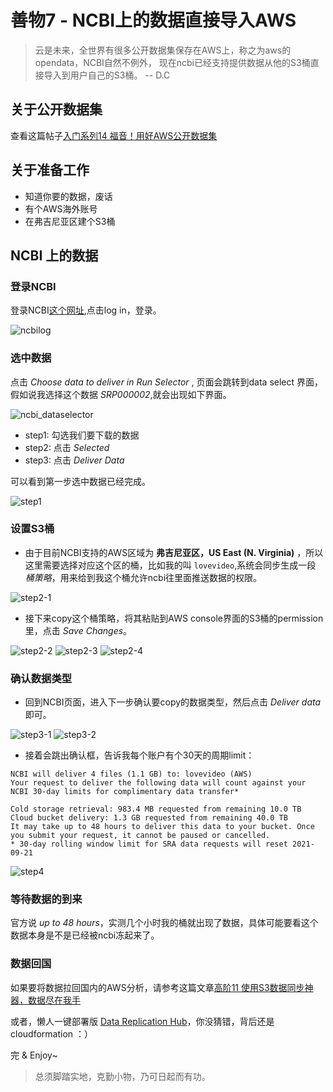 # 善物7 - NCBI上的数据直接导入AWS

> 云是未来，全世界有很多公开数据集保存在AWS上，称之为aws的opendata，NCBI自然不例外，
> 现在ncbi已经支持提供数据从他的S3桶直接导入到用户自己的S3桶。
> -- D.C

## 关于公开数据集

查看这篇帖子[入门系列14 福音！用好AWS公开数据集](https://www.bioaws.com/blogs/2020-02-09-aws-public-dataset/)

## 关于准备工作

- 知道你要的数据，废话
- 有个AWS海外账号
- 在弗吉尼亚区建个S3桶


## NCBI 上的数据

### 登录NCBI

登录NCBI[这个网址](https://www.ncbi.nlm.nih.gov/Traces/cloud-delivery/),点击log in，登录。

![ncbilog](../img/ncbi/1.png)

### 选中数据

点击 *Choose data to deliver in Run Selector* , 页面会跳转到data select 界面，假如说我选择这个数据 *SRP000002*,就会出现如下界面。

![ncbi_dataselector](../img/ncbi/2.png)

- step1: 勾选我们要下载的数据
- step2: 点击 *Selected*
- step3: 点击 *Deliver Data*

可以看到第一步选中数据已经完成。

![step1](../img/ncbi/3.png)

### 设置S3桶

- 由于目前NCBI支持的AWS区域为 **弗吉尼亚区，US East (N. Virginia)** ，所以这里需要选择对应这个区的桶，比如我的叫 `lovevideo`,系统会同步生成一段 *桶策略*，用来给到我这个桶允许ncbi往里面推送数据的权限。

![step2-1](../img/ncbi/4.png)

- 接下来copy这个桶策略，将其粘贴到AWS console界面的S3桶的permission里，点击 *Save Changes*。

![step2-2](../img/ncbi/5.png)
![step2-3](../img/ncbi/6.png)
![step2-4](../img/ncbi/7.png)

### 确认数据类型

- 回到NCBI页面，进入下一步确认要copy的数据类型，然后点击 *Deliver data* 即可。

![step3-1](../img/ncbi/8.png)
![step3-2](../img/ncbi/9.png)

- 接着会跳出确认框，告诉我每个账户有个30天的周期limit：

```
NCBI will deliver 4 files (1.1 GB) to: lovevideo (AWS)
Your request to deliver the following data will count against your NCBI 30-day limits for complimentary data transfer*

Cold storage retrieval: 983.4 MB requested from remaining 10.0 TB
Cloud bucket delivery: 1.3 GB requested from remaining 40.0 TB
It may take up to 48 hours to deliver this data to your bucket. Once you submit your request, it cannot be paused or cancelled.
* 30-day rolling window limit for SRA data requests will reset 2021-09-21
```

![step4](../img/ncbi/10.png)

### 等待数据的到来

官方说 *up to 48 hours*，实测几个小时我的桶就出现了数据，具体可能要看这个数据本身是不是已经被ncbi冻起来了。

### 数据回国

如果要将数据拉回国内的AWS分析，请参考这篇文章[高阶11 使用S3数据同步神器，数据尽在我手](https://www.bioaws.com/blogs/2020-08-20-sync_data_use_S3tools/)

或者，懒人一键部署版 [Data Replication Hub](https://github.com/awslabs/data-transfer-hub)，你没猜错，背后还是cloudformation ：）

完 & Enjoy~

> 总须脚踏实地，克勤小物，乃可日起而有功。
